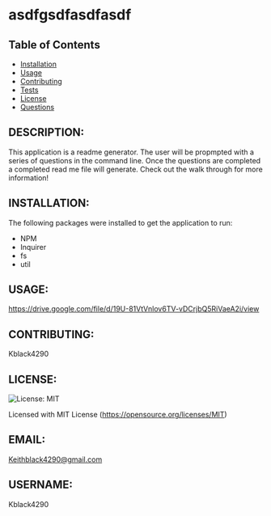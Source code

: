 # asdfgsdfasdfasdf

## Table of Contents
 * [Installation](#installation)
 * [Usage](#usage)
 * [Contributing](#contributing)
 * [Tests](#tests)
 * [License](#license)
 * [Questions](#questions)

## DESCRIPTION: 
This application is a readme generator. The user will be propmpted with a series of questions in the command line. Once the questions are completed a completed read me file will generate. Check out the walk through for more information!


## INSTALLATION: 

The following packages were installed to get the application to run:

* NPM
* Inquirer
* fs
* util


## USAGE: 
https://drive.google.com/file/d/19U-81VtVnlov6TV-vDCrjbQ5RiVaeA2i/view


## CONTRIBUTING: 

Kblack4290


## LICENSE:
![License: MIT](https://img.shields.io/badge/License-MIT-yellow.svg)

 Licensed with MIT License (https://opensource.org/licenses/MIT)



## EMAIL:
Keithblack4290@gmail.com

## USERNAME: 
Kblack4290
